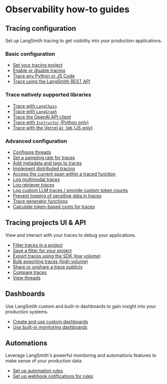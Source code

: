 # Observability how-to guides

## Tracing configuration

Set up LangSmith tracing to get visibility into your production applications.

### Basic configuration

- [Set your tracing project](./how_to_guides/tracing/log_traces_to_project)
- [Enable or disable tracing](./how_to_guides/tracing/toggle_tracing)
- [Trace any Python or JS Code](./how_to_guides/tracing/annotate_code)
- [Trace using the LangSmith REST API](./how_to_guides/tracing/trace_with_api)

### Trace natively supported libraries

- [Trace with `LangChain`](./how_to_guides/tracing/trace_with_langchain)
- [Trace with `LangGraph`](./how_to_guides/tracing/trace_with_langgraph)
- [Trace the OpenAI API client](./how_to_guides/tracing/annotate_code#wrap-the-openai-client)
- [Trace with `Instructor` (Python only)](./how_to_guides/tracing/trace_with_instructor)
- [Trace with the Vercel `AI SDK` (JS only)](./how_to_guides/tracing/trace_with_vercel_ai_sdk)

### Advanced configuration

- [Configure threads](./how_to_guides/monitoring/threads)
- [Set a sampling rate for traces](./how_to_guides/tracing/sample_traces)
- [Add metadata and tags to traces](./how_to_guides/tracing/add_metadata_tags)
- [Implement distributed tracing](./how_to_guides/tracing/distributed_tracing)
- [Access the current span within a traced function](./how_to_guides/tracing/access_current_span)
- [Log multimodal traces](./how_to_guides/tracing/log_multimodal_traces)
- [Log retriever traces](./how_to_guides/tracing/log_retriever_trace)
- [Log custom LLM traces / provide custom token counts](./how_to_guides/tracing/log_llm_trace)
- [Prevent logging of sensitive data in traces](./how_to_guides/tracing/mask_inputs_outputs)
- [Trace generator functions](./how_to_guides/tracing/trace_generator_functions)
- [Calculate token-based costs for traces](./how_to_guides/tracing/calculate_token_based_costs)

## Tracing projects UI & API

View and interact with your traces to debug your applications.

- [Filter traces in a project](./how_to_guides/monitoring/filter_traces_in_application)
- [Save a filter for your project](./how_to_guides/monitoring/filter_traces_in_application#saved-filters)
- [Export traces using the SDK (low volume)](./how_to_guides/tracing/export_traces)
- [Bulk exporting traces (high volume)](./how_to_guides/tracing/data_export)
- [Share or unshare a trace publicly](./how_to_guides/tracing/share_trace)
- [Compare traces](./how_to_guides/tracing/compare_traces)
- [View threads](./how_to_guides/monitoring/threads#view-threads)

## Dashboards

Use LangSmith custom and built-in dashboards to gain insight into your production systems.

- [Create and use custom dashboards](./how_to_guides/monitoring/dashboards)
- [Use built-in monitoring dashboards](./how_to_guides/monitoring/use_monitoring_charts)

## Automations

Leverage LangSmith's powerful monitoring and automations features to make sense of your production data.

- [Set up automation rules](./how_to_guides/monitoring/rules)
- [Set up webhook notifications for rules](./how_to_guides/monitoring/webhooks)